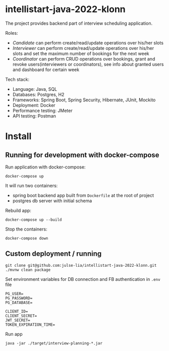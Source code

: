 # intellistart-java-2022-klonn
The project provides backend part of interview scheduling application. 

Roles:
* *Candidate* can perform create/read/update operations over his/her slots
* *Interviewer* can perform create/read/update operations over his/her slots and set the maximum number of bookings for the next week
* *Coordinator* can perform CRUD operations over bookings, grant and revoke users(interviewers or coordinators), see info about granted users and dashboard for certain week

Tech stack:
* Language: Java, SQL
* Databases: Postgres, H2
* Frameworks: Spring Boot, Spring Security, Hibernate, JUnit, Mockito
* Deployment: Docker
* Performance testing: JMeter
* API testing: Postman

# Install

## Running for development with docker-compose
Run application with docker-compose:
```
docker-compose up
```
It will run two containers:
* spring boot backend app built from `Dockerfile` at the root of project
* postgres db server with initial schema

Rebuild app:
```
docker-compose up --build
```
Stop the containers:
```
docker-compose down
```
## Custom deployment / running

```
git clone git@github.com:julse-lia/intellistart-java-2022-klonn.git
./mvnw clean package
```

Set environment variables for DB connection and FB authentication in `.env` file
```
PG_USER=
PG_PASSWORD=
PG_DATABASE=

CLIENT_ID=
CLIENT_SECRET=
JWT_SECRET=
TOKEN_EXPIRATION_TIME=
```

Run app
```
java -jar ./target/interview-planning-*.jar
```